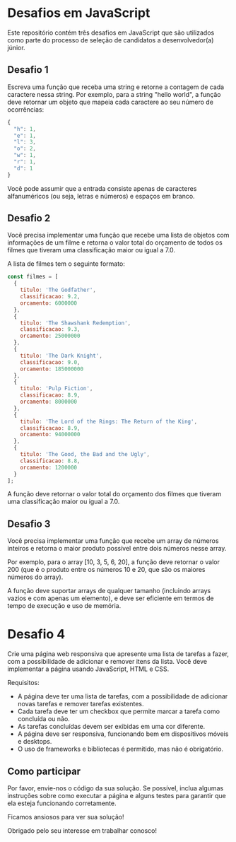 # Desafios em JavaScript

Este repositório contém três desafios em JavaScript que são utilizados como parte do processo de seleção de candidatos a desenvolvedor(a) júnior.

## Desafio 1

Escreva uma função que receba uma string e retorne a contagem de cada caractere nessa string. Por exemplo, para a string "hello world", a função deve retornar um objeto que mapeia cada caractere ao seu número de ocorrências:

```js
{
  "h": 1,
  "e": 1,
  "l": 3,
  "o": 2,
  "w": 1,
  "r": 1,
  "d": 1
}
```

Você pode assumir que a entrada consiste apenas de caracteres alfanuméricos (ou seja, letras e números) e espaços em branco.

## Desafio 2

Você precisa implementar uma função que recebe uma lista de objetos com informações de um filme e retorna o valor total do orçamento de todos os filmes que tiveram uma classificação maior ou igual a 7.0.

A lista de filmes tem o seguinte formato:
```js
const filmes = [
  { 
    titulo: 'The Godfather', 
    classificacao: 9.2, 
    orcamento: 6000000 
  },
  { 
    titulo: 'The Shawshank Redemption', 
    classificacao: 9.3, 
    orcamento: 25000000 
  },
  { 
    titulo: 'The Dark Knight', 
    classificacao: 9.0, 
    orcamento: 185000000 
  },
  { 
    titulo: 'Pulp Fiction', 
    classificacao: 8.9, 
    orcamento: 8000000 
  },
  { 
    titulo: 'The Lord of the Rings: The Return of the King', 
    classificacao: 8.9, 
    orcamento: 94000000 
  },
  { 
    titulo: 'The Good, the Bad and the Ugly', 
    classificacao: 8.8, 
    orcamento: 1200000 
  }
];
```

A função deve retornar o valor total do orçamento dos filmes que tiveram uma classificação maior ou igual a 7.0.


## Desafio 3

Você precisa implementar uma função que recebe um array de números inteiros e retorna o maior produto possível entre dois números nesse array.

Por exemplo, para o array [10, 3, 5, 6, 20], a função deve retornar o valor 200 (que é o produto entre os números 10 e 20, que são os maiores números do array).

A função deve suportar arrays de qualquer tamanho (incluindo arrays vazios e com apenas um elemento), e deve ser eficiente em termos de tempo de execução e uso de memória.


# Desafio 4

Crie uma página web responsiva que apresente uma lista de tarefas a fazer, com a possibilidade de adicionar e remover itens da lista. Você deve implementar a página usando JavaScript, HTML e CSS.

Requisitos:

- A página deve ter uma lista de tarefas, com a possibilidade de adicionar novas tarefas e remover tarefas existentes.
- Cada tarefa deve ter um checkbox que permite marcar a tarefa como concluída ou não.
- As tarefas concluídas devem ser exibidas em uma cor diferente.
- A página deve ser responsiva, funcionando bem em dispositivos móveis e desktops.
- O uso de frameworks e bibliotecas é permitido, mas não é obrigatório.


## Como participar

Por favor, envie-nos o código da sua solução. Se possível, inclua algumas instruções sobre como executar a página e alguns testes para garantir que ela esteja funcionando corretamente.

Ficamos ansiosos para ver sua solução!


Obrigado pelo seu interesse em trabalhar conosco!
